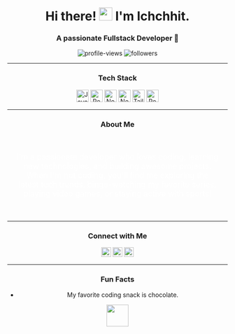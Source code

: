 <h1 align="center">
  Hi there! 
  <img src="https://media.giphy.com/media/hvRJCLFzcasrR4ia7z/giphy.gif" width="30px"/>
  I'm Ichchhit.
</h1>
<h3 align="center">
  A passionate Fullstack Developer 🚀
</h3>

<p align="center">
  <img src="https://komarev.com/ghpvc/?username=Ichchhitmd&color=blue&style=flat-square" alt="profile-views"/> 
  <img src="https://img.shields.io/github/followers/Ichchhitmd?label=Follow&style=social" alt="followers"/>
</p>

---

<h3 align="center">Tech Stack</h3>
<p align="center">
  <img src="[https://img.shields.io/badge/JavaScript-323330?style=for-the-badge&logo=javascript&logoColor=F7DF1E](https://w7.pngwing.com/pngs/160/708/png-transparent-javascript-logo-javascript-logo-language-algorithm-app-3d-icon-thumbnail.png)" alt="JavaScript" style="height:28px;"/>
  <img src="https://img.shields.io/badge/React-20232A?style=for-the-badge&logo=react&logoColor=61DAFB" alt="React" style="height:28px;"/>
  <img src="https://img.shields.io/badge/Node.js-339933?style=for-the-badge&logo=nodedotjs&logoColor=white" alt="Node.js" style="height:28px;"/>
  <img src="https://img.shields.io/badge/Next.js-000000?style=for-the-badge&logo=nextdotjs&logoColor=white" alt="Next.js" style="height:28px;"/>
  <img src="https://img.shields.io/badge/Tailwind_CSS-38B2AC?style=for-the-badge&logo=tailwind-css&logoColor=white" alt="Tailwind CSS" style="height:28px;"/>
  <img src="https://img.shields.io/badge/React_Native-61DAFB?style=for-the-badge&logo=react&logoColor=white" alt="React Native" style="height:28px;"/>
</p>

---

<h3 align="center">About Me</h3>
<div align="center" style="background-image: url('https://t3.ftcdn.net/jpg/06/58/19/90/360_F_658199067_9iSrD3PCb62HcjYcQmdNMbAP2tNVoG97.jpg'); background-size: cover; padding: 20px; border-radius: 10px; max-width: 800px; margin: auto;">
  <p style="color: white; font-size: 18px;">
    I'm a passionate developer who loves coding, learning new technologies, and building awesome projects. When I'm not coding, you'll find me exploring the latest tech trends, binge-watching my favorite series, playing video games, or staying active with sports!
  </p>
</div>

---

<h3 align="center">Connect with Me</h3>
<p align="center">
  <a href="https://www.instagram.com/oldethicalrabbit/"><img src="https://img.shields.io/badge/Instagram-E4405F?style=for-the-badge&logo=instagram&logoColor=white" alt="Instagram" style="height:22px;"></a>
  <a href="https://www.linkedin.com/in/ichchhit-devkota/"><img src="https://img.shields.io/badge/LinkedIn-0077B5?style=for-the-badge&logo=linkedin&logoColor=white" alt="LinkedIn" style="height:22px;"></a>
  <a href="https://github.com/Ichchhitmd"><img src="https://img.shields.io/badge/GitHub-181717?style=for-the-badge&logo=github&logoColor=white" alt="GitHub" style="height:22px;"></a>
</p>

---


<h3 align="center">Fun Facts</h3>
<ul align="center">
  <li>My favorite coding snack is chocolate.</li>
</ul>

<p align="center">
  <img src="https://media.giphy.com/media/3og0IWkocQ1AGddO2w/giphy.gif" width="50px"/>
</p>
